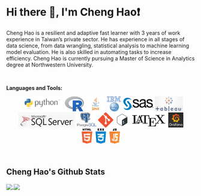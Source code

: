 # Hi there 👋, I'm Cheng Hao:exclamation:


Cheng Hao is a resilient and adaptive fast learner with 3 years of work experience in Taiwan’s private sector. He has experience in all stages of data science, from data wrangling, statistical analysis to machine learning model evaluation. He is also skilled in automating tasks to increase efficiency. Cheng Hao is currently pursuing a Master of Science in Analytics degree at Northwestern University.

&nbsp;  


**Languages and Tools:**  

<p align="center">
  <img height="40" src="https://github.com/ChengHaoKe/ChengHaoKe/blob/main/logos/python_word.png">
  <img height="40" src="https://github.com/ChengHaoKe/ChengHaoKe/blob/main/logos/Rlogo.png">
  <img height="40" src="https://github.com/ChengHaoKe/ChengHaoKe/blob/main/logos/java_white.jpg">
  <img height="40" src="https://github.com/ChengHaoKe/ChengHaoKe/blob/main/logos/spsslogo.png">
  <img height="40" src="https://github.com/ChengHaoKe/ChengHaoKe/blob/main/logos/sas-logo.jpg">
  <img height="40" src="https://github.com/ChengHaoKe/ChengHaoKe/blob/main/logos/tableau-logo.jpg">
  <img height="40" src="https://github.com/ChengHaoKe/ChengHaoKe/blob/main/logos/mssql-logo.png">
  <img height="40" src="https://github.com/ChengHaoKe/ChengHaoKe/blob/main/logos/postgresql-logo.png">
  <img height="40" src="https://github.com/ChengHaoKe/ChengHaoKe/blob/main/logos/Git-Icon-1788C.png">
  <img height="40" src="https://github.com/ChengHaoKe/ChengHaoKe/blob/main/logos/bash-logo.png">
  <img height="40" src="https://github.com/ChengHaoKe/ChengHaoKe/blob/main/logos/latex-white.png">
  <img height="40" src="https://github.com/ChengHaoKe/ChengHaoKe/blob/main/logos/grafanalogo.jpg">
  <img height="40" src="https://github.com/ChengHaoKe/ChengHaoKe/blob/main/logos/web_langswhite.png">
</p>

&nbsp;  

<!--
![Cheng Hao's Github Stats](https://github-readme-stats.chenghaoke.vercel.app/api?username=ChengHaoKe&count_private=true&show_icons=true&include_all_commits=true)
**Languages and Tools:**
![Top Langs](https://github-readme-stats.chenghaoke.vercel.app/api/top-langs/?username=ChengHaoKe&langs_count=10&show_icons=true&layout=compact) 
-->
<!--
style="background-color:white;padding:5px;"
<code><img height="30" src="https://github.com/ChengHaoKe/ChengHaoKe/blob/main/logos/grafanalogo.jpg"></code>
-->

## Cheng Hao's Github Stats

<a href="https://github.com/ChengHaoKe/github-readme-stats">
  <img align="center" src="https://github-readme-stats.chenghaoke.vercel.app/api?username=ChengHaoKe&count_private=true&show_icons=true&include_all_commits=true" />
</a>
<a href="https://github.com/ChengHaoKe/github-readme-stats">
  <img align="center" src="https://github-readme-stats.chenghaoke.vercel.app/api/top-langs/?username=ChengHaoKe&langs_count=8&show_icons=true&layout=compact" />
</a>

<!--
[![Top Langs](https://github-readme-stats.chenghaoke.vercel.app/api/top-langs/?username=ChengHaoKe&langs_count=10&layout=compact&show_icons=true)](https://github.com/ChengHaoKe/github-readme-stats)
-->

&nbsp;  
<!--
[![Cheng Hao's wakatime stats](https://github-readme-stats.chenghaoke.vercel.app/api/wakatime?username=ChengHaoKe&layout=compact)](https://github.com/ChengHaoKe/github-readme-stats)
<!--

<!--
**ChengHaoKe/ChengHaoKe** is a ✨ _special_ ✨ repository because its `README.md` (this file) appears on your GitHub profile.

Here are some ideas to get you started:

- 🔭 I’m currently working on ...
- 🌱 I’m currently learning ...
- 👯 I’m looking to collaborate on ...
- 🤔 I’m looking for help with ...
- 💬 Ask me about ...
- 📫 How to reach me: ...
- 😄 Pronouns: ...
- ⚡ Fun fact: ...
-->
